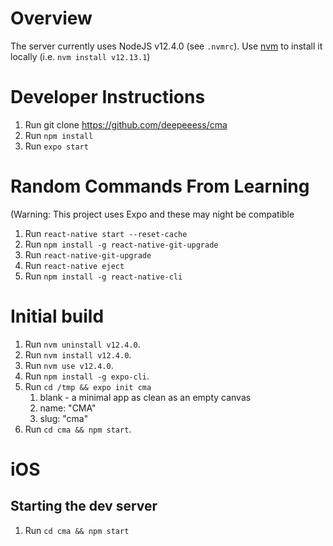 # Overview

The server currently uses NodeJS v12.4.0 (see `.nvmrc`). Use [nvm](https://github.com/nvm-sh/nvm) to install it locally (i.e. `nvm install v12.13.1`)

# Developer Instructions

1. Run git clone https://github.com/deepeeess/cma
2. Run `npm install`
3. Run `expo start`

# Random Commands From Learning

(Warning: This project uses Expo and these may night be compatible

1. Run `react-native start --reset-cache`
2. Run `npm install -g react-native-git-upgrade` 
3. Run `react-native-git-upgrade`
4. Run `react-native eject`
5. Run `npm install -g react-native-cli`

# Initial build

1. Run `nvm uninstall v12.4.0`.
2. Run `nvm install v12.4.0`.
3. Run `nvm use v12.4.0`.
4. Run `npm install -g expo-cli`.
5. Run `cd /tmp && expo init cma`
   1. blank - a minimal app as clean as an empty canvas
   2. name: "CMA"
   3. slug: "cma"
6. Run `cd cma && npm start`.

# iOS

## Starting the dev server

1. Run `cd cma && npm start`